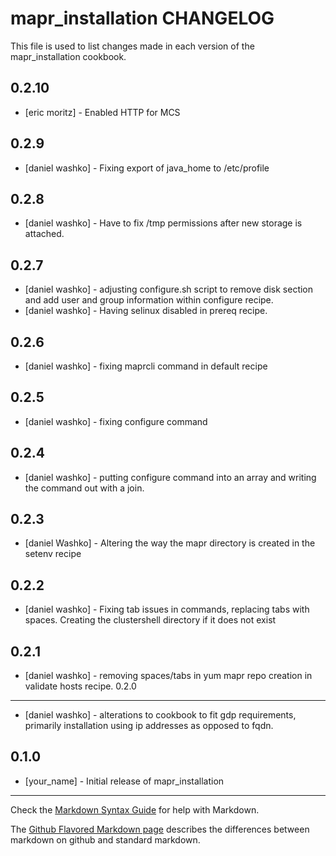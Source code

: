 mapr_installation CHANGELOG
===========================

This file is used to list changes made in each version of the mapr_installation cookbook.

0.2.10
-----
- [eric moritz] - Enabled HTTP for MCS

0.2.9
-----
- [daniel washko] - Fixing export of java_home to /etc/profile

0.2.8
-----
- [daniel washko] - Have to fix /tmp permissions after new storage is attached.

0.2.7
-----
- [daniel washko] - adjusting configure.sh script to remove disk section and add user and group information within configure recipe.
- [daniel washko] - Having selinux disabled in prereq recipe.

0.2.6
-----
- [daniel washko] - fixing maprcli command in default recipe

0.2.5
-----
- [daniel washko] - fixing configure command

0.2.4
-----
- [daniel washko] - putting configure command into an array and writing the command out with a join.

0.2.3
-----
- [daniel Washko] - Altering the way the mapr directory is created in the setenv recipe

0.2.2
-----
- [daniel washko] - Fixing tab issues in commands, replacing tabs with spaces. Creating the clustershell directory if it does not exist

0.2.1
-----
- [daniel washko] - removing spaces/tabs in yum mapr repo creation in validate hosts recipe.
0.2.0
-----
- [daniel washko] - alterations to cookbook to fit gdp requirements, primarily installation using ip addresses as opposed to fqdn. 

0.1.0
-----
- [your_name] - Initial release of mapr_installation

- - -
Check the [Markdown Syntax Guide](http://daringfireball.net/projects/markdown/syntax) for help with Markdown.

The [Github Flavored Markdown page](http://github.github.com/github-flavored-markdown/) describes the differences between markdown on github and standard markdown.
